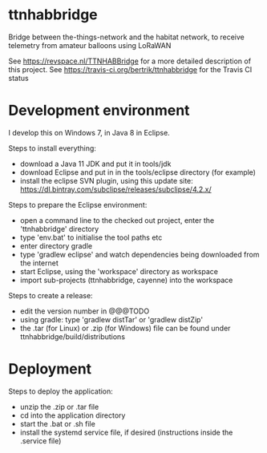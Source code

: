 # ttnhabbridge
Bridge between the-things-network and the habitat network, to receive telemetry from amateur balloons using LoRaWAN

See https://revspace.nl/TTNHABBridge for a more detailed description of this project.
See https://travis-ci.org/bertrik/ttnhabbridge for the Travis CI status

# Development environment
I develop this on Windows 7, in Java 8 in Eclipse.

Steps to install everything:
* download a Java 11 JDK and put it in tools/jdk
* download Eclipse and put in in the tools/eclipse directory (for example)
* install the eclipse SVN plugin, using this update site: https://dl.bintray.com/subclipse/releases/subclipse/4.2.x/

Steps to prepare the Eclipse environment:
* open a command line to the checked out project, enter the 'ttnhabbridge' directory
* type 'env.bat' to initialise the tool paths etc
* enter directory gradle
* type 'gradlew eclipse' and watch dependencies being downloaded from the internet
* start Eclipse, using the 'workspace' directory as workspace
* import sub-projects (ttnhabbridge, cayenne) into the workspace

Steps to create a release:
* edit the version number in @@@TODO
* using gradle: type 'gradlew distTar' or 'gradlew distZip'
* the .tar (for Linux) or .zip (for Windows) file can be found under ttnhabbridge/build/distributions

# Deployment
Steps to deploy the application:
* unzip the .zip or .tar file
* cd into the application directory
* start the .bat or .sh file
* install the systemd service file, if desired (instructions inside the .service file)

